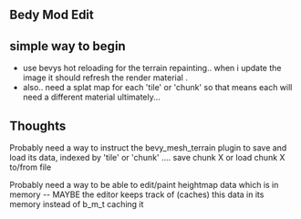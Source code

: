 

## Bedy Mod Edit 




## simple way to begin 

- use bevys hot reloading  for the terrain repainting.. when i update the image it should refresh the render material . 
- also.. need a splat map for each 'tile' or 'chunk' so that means each will need a different material ultimately... 


## Thoughts

Probably need a way to instruct the bevy_mesh_terrain plugin to save and load its data, indexed by 'tile' or 'chunk' .... save chunk X or load chunk X to/from file

Probably need a way to be able to edit/paint heightmap data which is in memory -- MAYBE the editor keeps track of (caches) this data in its memory  instead of b_m_t caching it 